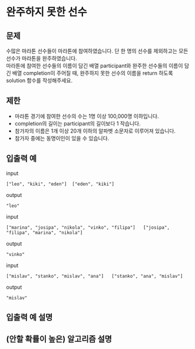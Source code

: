 # 완주하지 못한 선수

## 문제

수많은 마라톤 선수들이 마라톤에 참여하였습니다. 단 한 명의 선수를 제외하고는 모든 선수가 마라톤을 완주하였습니다.  
마라톤에 참여한 선수들의 이름이 담긴 배열 participant와 완주한 선수들의 이름이 담긴 배열 completion이 주어질 때, 완주하지 못한 선수의 이름을 return 하도록 solution 함수를 작성해주세요.  

## 제한 

- 마라톤 경기에 참여한 선수의 수는 1명 이상 100,000명 이하입니다.
- completion의 길이는 participant의 길이보다 1 작습니다.
- 참가자의 이름은 1개 이상 20개 이하의 알파벳 소문자로 이루어져 있습니다.
- 참가자 중에는 동명이인이 있을 수 있습니다.

## 입출력 예

input
``` 
["leo", "kiki", "eden"]	 ["eden", "kiki"]	
```
output
``` 
"leo"
```

input
``` 
["marina", "josipa", "nikola", "vinko", "filipa"]	["josipa", "filipa", "marina", "nikola"]	
```
output
``` 
"vinko"
```

input
``` 
["mislav", "stanko", "mislav", "ana"]	["stanko", "ana", "mislav"]	
```
output
``` 
"mislav"
```

## 입출력 예 설명


## (안할 확률이 높은) 알고리즘 설명